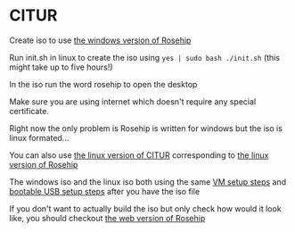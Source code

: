 # CITUR
Create iso to use [the windows version of Rosehip](https://github.com/CITUR-OS/Rosehip)

Run init.sh in linux to create the iso using `yes | sudo bash ./init.sh` (this might take up to five hours!)

In the iso run the word rosehip to open the desktop

Make sure you are using internet which doesn't require any special certificate.

Right now the only problem is Rosehip is written for windows but the iso is linux formated...

You can also use [the linux version of CITUR](https://github.com/CITUR-OS/CITUR-L) corresponding to [the linux version of Rosehip](https://github.com/donno2048/Rosehip-L)

The windows iso and the linux iso both using the same [VM setup steps](https://github.com/CITUR-OS/CITUR/blob/master/setup.md) and [bootable USB setup steps](https://github.com/CITUR-OS/CITUR/blob/master/boot.md) after you have the iso file

If you don't want to actually build the iso but only check how would it look like, you should checkout [the web version of Rosehip](https://github.com/CITUR-OS/Rosehip-repl)
